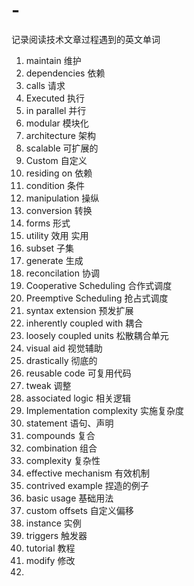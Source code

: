 # -
记录阅读技术文章过程遇到的英文单词  

1. maintain 维护  
2. dependencies  依赖  
3. calls 请求  
4. Executed  执行  
5. in parallel 并行  
6. modular 模块化  
7. architecture 架构  
8. scalable 可扩展的  
9. Custom 自定义  
10. residing on 依赖  
11. condition 条件  
12. manipulation 操纵  
13. conversion 转换  
14. forms 形式  
15. utility 效用 实用  
16. subset 子集  
17. generate 生成  
18. reconcilation 协调  
19. Cooperative Scheduling 合作式调度  
20. Preemptive Scheduling 抢占式调度  
21. syntax extension 预发扩展  
22.  inherently coupled with 耦合  
23. loosely coupled units 松散耦合单元  
24. visual aid 视觉辅助  
25. drastically 彻底的  
26. reusable code 可复用代码  
27. tweak 调整  
28. associated logic 相关逻辑  
29. Implementation complexity 实施复杂度  
30. statement 语句、声明  
31. compounds 复合  
32. combination 组合  
33. complexity 复杂性  
34. effective mechanism 有效机制  
35. contrived example 捏造的例子  
36. basic usage 基础用法  
37. custom offsets 自定义偏移  
38. instance 实例  
39. triggers 触发器  
40. tutorial 教程  
41. modify 修改  
42. 